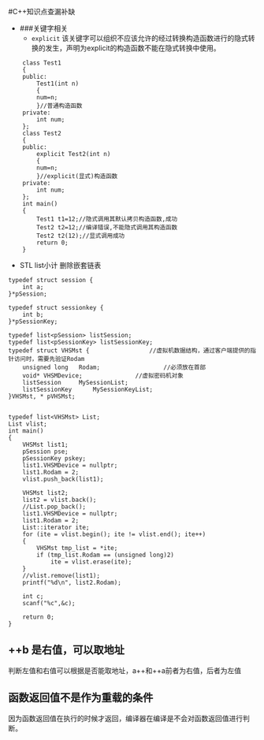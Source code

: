 #C++知识点查漏补缺

- ###关键字相关
	- `explicit`
	该关键字可以组织不应该允许的经过转换构造函数进行的隐式转换的发生，声明为explicit的构造函数不能在隐式转换中使用。
	
```
	class Test1
	{
	public:
	    Test1(int n)
	    {
		num=n;
	    }//普通构造函数
	private:
	    int num;
	};
	class Test2
	{
	public:
	    explicit Test2(int n)
	    {
		num=n;
	    }//explicit(显式)构造函数
	private:
	    int num;
	};
	int main()
	{
	    Test1 t1=12;//隐式调用其默认拷贝构造函数,成功
	    Test2 t2=12;//编译错误,不能隐式调用其构造函数
	    Test2 t2(12);//显式调用成功
	    return 0;
	}
```


- STL list小计 删除嵌套链表
```
typedef struct session {
	int a;
}*pSession;

typedef struct sessionkey {
	int b;
}*pSessionKey;

typedef list<pSession> listSession;
typedef list<pSessionKey> listSessionKey;
typedef struct VHSMst {					//虚拟机数据结构，通过客户端提供的指针访问时，需要先验证Rodam
	unsigned long	Rodam;					//必须放在首部
	void* VHSMDevice;				//虚拟密码机对象
	listSession		MySessionList;
	listSessionKey		MySessionKeyList;
}VHSMst, * pVHSMst;


typedef list<VHSMst> List;
List vlist;
int main()
{
	VHSMst list1;
	pSession pse;
	pSessionKey pskey;
	list1.VHSMDevice = nullptr;
	list1.Rodam = 2;
	vlist.push_back(list1);

	VHSMst list2;
	list2 = vlist.back();
	//List.pop_back();
	list1.VHSMDevice = nullptr;
	list1.Rodam = 2;
	List::iterator ite;
	for (ite = vlist.begin(); ite != vlist.end(); ite++)
	{
		VHSMst tmp_list = *ite;
		if (tmp_list.Rodam == (unsigned long)2)
			ite = vlist.erase(ite);
	}
	//vlist.remove(list1);
	printf("%d\n", list2.Rodam);

	int c;
	scanf("%c",&c);

	return 0;
}
```


## ++b 是右值，可以取地址  
判断左值和右值可以根据是否能取地址，a++和++a前者为右值，后者为左值


## 函数返回值不是作为重载的条件   
因为函数返回值在执行的时候才返回，编译器在编译是不会对函数返回值进行判断。